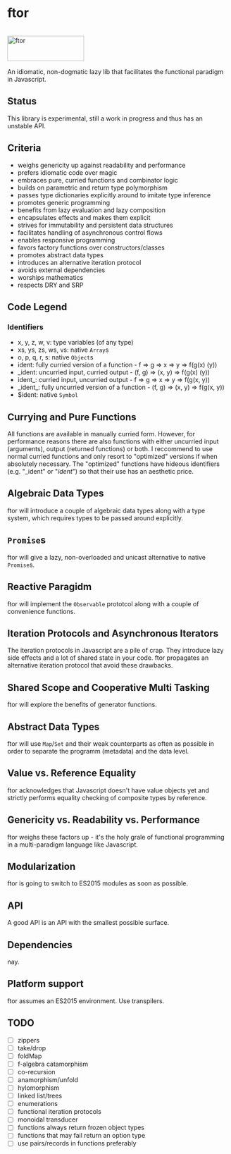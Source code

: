 ftor
====

<img src="http://kongware.net/i/ftor.png" width="174" height="57" vspace="16" alt="ftor"><br>
An idiomatic, non-dogmatic lazy lib that facilitates the functional paradigm in Javascript.

## Status

This library is experimental, still a work in progress and thus has an unstable API.

## Criteria

* weighs genericity up against readability and performance
* prefers idiomatic code over magic
* embraces pure, curried functions and combinator logic
* builds on parametric and return type polymorphism
* passes type dictionaries explicitly around to imitate type inference
* promotes generic programming
* benefits from lazy evaluation and lazy composition
* encapsulates effects and makes them explicit
* strives for immutability and persistent data structures
* facilitates handling of asynchronous control flows
* enables responsive programming
* favors factory functions over constructors/classes
* promotes abstract data types
* introduces an alternative iteration protocol
* avoids external dependencies
* worships mathematics
* respects DRY and SRP

## Code Legend

### Identifiers

* x, y, z, w, v: type variables (of any type)
* xs, ys, zs, ws, vs: native `Array`s
* o, p, q, r, s: native `Object`s
* ident: fully curried version of a function - f => g => x => y => f(g(x) (y))
* _ident: uncurried input, curried output - (f, g) => (x, y) => f(g(x) (y))
* ident_: curried input, uncurried output - f => g => x => y => f(g(x, y))
* &lowbar;ident&lowbar;: fully uncurried version of a function - (f, g) => (x, y) => f(g(x, y))
* $ident: native `Symbol`

## Currying and Pure Functions

All functions are available in manually curried form. However, for performance reasons there are also functions with either uncurried input (arguments), output (returned functions) or both. I reccommend to use normal curried functions and only resort to "optimized" versions if when absolutely necessary. The "optimized" functions have hideous identifiers (e.g. "_ident" or "_ident_") so that their use has an aesthetic price.

## Algebraic Data Types

ftor will introduce a couple of algebraic data types along with a type system, which requires types to be passed around explicitly.

## `Promise`s

ftor will give a lazy, non-overloaded and unicast alternative to native `Promise`s.

## Reactive Paragidm

ftor will implement the `Observable` prototcol along with a couple of convenience functions.

## Iteration Protocols and Asynchronous Iterators

The iteration protocols in Javascript are a pile of crap. They introduce lazy side effects and a lot of shared state in your code. ftor propagates an alternative iteration protocol that avoid these drawbacks.

## Shared Scope and Cooperative Multi Tasking

ftor will explore the benefits of generator functions.

## Abstract Data Types

ftor will use `Map`/`Set` and their weak counterparts as often as possible in order to separate the programm (metadata) and the data level.

## Value vs. Reference Equality

ftor acknowledges that Javascript doesn't have value objects yet and strictly performs equality checking of composite types by reference.

## Genericity vs. Readability vs. Performance

ftor weighs these factors up - it's the holy grale of functional programming in a multi-paradigm language like Javascript.

## Modularization

ftor is going to switch to ES2015 modules as soon as possible.

## API

A good API is an API with the smallest possible surface.

## Dependencies

nay.

## Platform support

ftor assumes an ES2015 environment. Use transpilers.

## TODO

 - [ ] zippers
 - [ ] take/drop
 - [ ] foldMap
 - [ ] f-algebra catamorphism
 - [ ] co-recursion
 - [ ] anamorphism/unfold
 - [ ] hylomorphism
 - [ ] linked list/trees
 - [ ] enumerations
 - [ ] functional iteration protocols
 - [ ] monoidal transducer
 - [ ] functions always return frozen object types
 - [ ] functions that may fail return an option type
 - [ ] use pairs/records in functions preferably